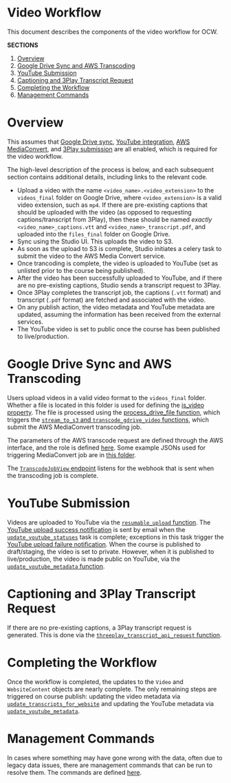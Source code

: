 # Video Workflow

This document describes the components of the video workflow for OCW.

**SECTIONS**

1. [Overview](#overview)
1. [Google Drive Sync and AWS Transcoding](#google-drive-sync-and-aws-transcoding)
1. [YouTube Submission](#youtube-submission)
1. [Captioning and 3Play Transcript Request](#captioning-and-3play-transcript-request)
1. [Completing the Workflow](#completing-the-workflow)
1. [Management Commands](#management-commands)

# Overview

This assumes that [Google Drive sync](/README.md#enabling-google-drive-integration), [YouTube integration](/README.md#enabling-youtube-integration), [AWS MediaConvert](/README.md#enabling-aws-transcoding), and [3Play submission](/README.md#enabling-3play-integration) are all enabled, which is required for the video workflow.

The high-level description of the process is below, and each subsequent section contains additional details, including links to the relevant code.

- Upload a video with the name `<video_name>.<video_extension>` to the `videos_final` folder on Google Drive, where `<video_extension>` is a valid video extension, such as `mp4`. If there are pre-existing captions that should be uploaded with the video (as opposed to requesting captions/transcript from 3Play), then these should be named _exactly_ `<video_name>_captions.vtt` and `<video_name>_transcript.pdf`, and uploaded into the `files_final` folder on Google Drive.
- Sync using the Studio UI. This uploads the video to S3.
- As soon as the upload to S3 is complete, Studio initiates a celery task to submit the video to the AWS Media Convert service.
- Once trancoding is complete, the video is uploaded to YouTube (set as unlisted prior to the course being published).
- After the video has been successfully uploaded to YouTube, and if there are no pre-existing captions, Studio sends a transcript request to 3Play.
- Once 3Play completes the transcript job, the captions (`.vtt` format) and transcript (`.pdf` format) are fetched and associated with the video.
- On any publish action, the video metadata and YouTube metadata are updated, assuming the information has been received from the external services.
- The YouTube video is set to public once the course has been published to live/production.

# Google Drive Sync and AWS Transcoding

Users upload videos in a valid video format to the `videos_final` folder. Whether a file is located in this folder is used for defining the [is_video property](/gdrive_sync/models.py). The file is processed using the [process_drive_file function](/gdrive_sync/tasks.py), which triggers the [`stream_to_s3` and `transcode_gdrive_video` functions](/gdrive_sync/api.py), which submit the AWS MediaConvert transcoding job.

The parameters of the AWS transcode request are defined through the AWS interface, and the role is defined [here](https://github.com/mitodl/ol-infrastructure/blob/main/src/ol_infrastructure/applications/ocw_studio/__main__.py). Some example JSONs used for triggering MediaConvert job are in [this folder](/test_videos_webhook/).

The [`TranscodeJobView` endpoint](/videos/views.py) listens for the webhook that is sent when the transcoding job is complete.

# YouTube Submission

Videos are uploaded to YouTube via the [`resumable_upload` function](/videos/youtube.py). The [YouTube upload success notification](/videos/templates/mail/youtube_upload_success/body.html) is sent by email when the [`update_youtube_statuses`](/videos/tasks.py) task is complete; exceptions in this task trigger the [YouTube upload failure notification](/videos/templates/mail/youtube_upload_failure/body.html). When the course is published to draft/staging, the video is set to private. However, when it is published to live/production, the video is made public on YouTube, via the [`update_youtube_metadata` function](/videos/youtube.py).

# Captioning and 3Play Transcript Request

If there are no pre-existing captions, a 3Play transcript request is generated. This is done via the [`threeplay_transcript_api_request` function](videos/threeplay_api.py).

# Completing the Workflow

Once the workflow is completed, the updates to the `Video` and `WebsiteContent` objects are nearly complete. The only remaining steps are triggered on course publish: updating the video metadata via [`update_transcripts_for_website`](/videos/tasks.py) and updating the YouTube metadata via [`update_youtube_metadata`](/videos/youtube.py).

# Management Commands

In cases where something may have gone wrong with the data, often due to legacy data issues, there are management commands that can be run to resolve them. The commands are defined [here](/videos/management/commands/).
